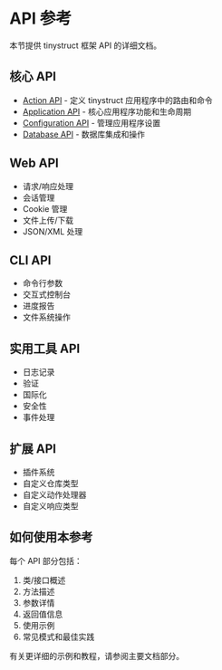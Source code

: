 # API 参考

本节提供 tinystruct 框架 API 的详细文档。

## 核心 API

- [Action API](action.md) - 定义 tinystruct 应用程序中的路由和命令
- [Application API](application.md) - 核心应用程序功能和生命周期
- [Configuration API](configuration.md) - 管理应用程序设置
- [Database API](database.md) - 数据库集成和操作

## Web API

- 请求/响应处理
- 会话管理
- Cookie 管理
- 文件上传/下载
- JSON/XML 处理

## CLI API

- 命令行参数
- 交互式控制台
- 进度报告
- 文件系统操作

## 实用工具 API

- 日志记录
- 验证
- 国际化
- 安全性
- 事件处理

## 扩展 API

- 插件系统
- 自定义仓库类型
- 自定义动作处理器
- 自定义响应类型

## 如何使用本参考

每个 API 部分包括：

1. 类/接口概述
2. 方法描述
3. 参数详情
4. 返回值信息
5. 使用示例
6. 常见模式和最佳实践

有关更详细的示例和教程，请参阅主要文档部分。
